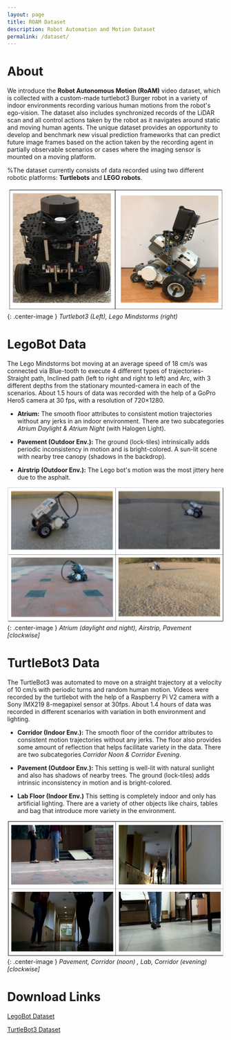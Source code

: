 ```yaml
---
layout: page
title: ROAM Dataset
description: Robot Automation and Motion Dataset
permalink: /dataset/
---
```


# About
We introduce the **Robot Autonomous Motion (RoAM)** video dataset, which is collected with a custom-made turtlebot3 Burger robot in a variety of indoor environments recording various human motions from the robot's ego-vision. The dataset also includes synchronized records of the LiDAR scan and all control actions taken by the robot as it navigates around static and moving human agents. The unique dataset provides an opportunity to develop and benchmark new visual prediction frameworks that can predict future image frames based on the action taken by the recording agent in partially observable scenarios or cases where the imaging sensor is mounted on a moving platform.

%The dataset currently consists of data recorded using two different robotic platforms: **Turtlebots** and **LEGO robots**.

![](/images/robots3.PNG){: .center-image }
*Turtlebot3 (Left), Lego Mindstorms (right)*

# LegoBot Data

The Lego Mindstorms bot moving at an average speed of 18 cm/s was connected via Blue-tooth to execute 4 different types of trajectories- Straight path, Inclined path (left to right and right to left) and Arc, with 3 different depths from the stationary mounted-camera in each of the scenarios. About 1.5 hours of data was recorded with the help of a GoPro Hero5 camera at 30 fps, with a resolution of 720×1280.

* **Atrium:** The smooth floor attributes to consistent motion trajectories without any jerks in an indoor environment. There are two subcategories *Atrium Daylight & Atrium Night* (with Halogen Light).

* **Pavement (Outdoor Env.):** The ground (lock-tiles) intrinsically adds periodic inconsistency in motion and is bright-colored. A sun-lit scene with nearby tree canopy (shadows in the backdrop).

* **Airstrip (Outdoor Env.):** The Lego bot's motion was the most jittery here due to the asphalt.

![](/images/Lego_frames.png){: .center-image }
*Atrium (daylight and night), Airstrip, Pavement [clockwise]*

# TurtleBot3 Data

The TurtleBot3 was automated to move on a straight trajectory at a velocity of 10 cm/s with periodic turns and random human motion. Videos were recorded by the turtlebot with the help of a Raspberry Pi V2 camera with a Sony IMX219 8-megapixel sensor at 30fps. About 1.4 hours of data was recorded in different scenarios with variation in both environment and lighting.

* **Corridor (Indoor Env.):** The smooth floor of the corridor attributes to consistent motion trajectories without any jerks. The floor also provides some amount of reflection that helps facilitate variety in the data. There are two subcategories *Corridor Noon & Corridor Evening*.

* **Pavement (Outdoor Env.):** This setting is well-lit with natural sunlight and also has shadows of nearby trees. The ground (lock-tiles) adds intrinsic inconsistency in motion and is bright-colored.

* **Lab Floor (Indoor Env.)** This setting is completely indoor and only has artificial lighting. There are a variety of other objects like chairs, tables and bag that introduce more variety in the environment.

![](/images/turtlebot_frames.png){: .center-image }
*Pavement, Corridor (noon) , Lab, Corridor (evening) [clockwise]*

# Download Links

[LegoBot Dataset](http://bit.ly/IIScRoM)

[TurtleBot3 Dataset](https://drive.google.com/folderview?id=15x2n33EHm46spig6oP6ToOuRtUTcGC--)
